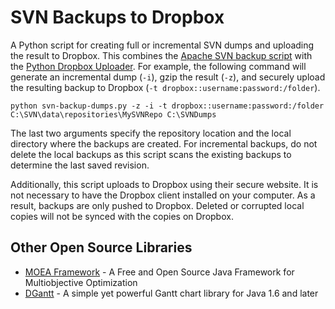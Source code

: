 SVN Backups to Dropbox
======================

A Python script for creating full or incremental SVN dumps and uploading the result to Dropbox.  This combines the [Apache SVN backup script](http://svn.apache.org/repos/asf/subversion/trunk/tools/server-side/svn-backup-dumps.py) with the [Python Dropbox Uploader](https://github.com/jncraton/PythonDropboxUploader).  For example, the following command will generate an incremental dump (`-i`), gzip the result (`-z`), and securely upload the resulting backup to Dropbox (`-t dropbox::username:password:/folder`). 

    python svn-backup-dumps.py -z -i -t dropbox::username:password:/folder C:\SVN\data\repositories\MySVNRepo C:\SVNDumps
    
The last two arguments specify the repository location and the local directory where the backups are created.  For incremental backups, do not delete the local backups as this script scans the existing backups to determine the last saved revision.

Additionally, this script uploads to Dropbox using their secure website.  It is not necessary to have the Dropbox client installed on your computer.  As a result, backups are only pushed to Dropbox.  Deleted or corrupted local copies will not be synced with the copies on Dropbox.
    
    
Other Open Source Libraries
---------------------------
  - [MOEA Framework](http://www.moeaframework.org) - A Free and Open Source Java Framework for Multiobjective Optimization
  - [DGantt](http://sourceforge.net/projects/dgantt/) - A simple yet powerful Gantt chart library for Java 1.6 and later
